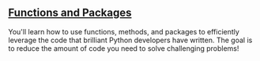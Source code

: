 ## [Functions and Packages](https://campus.datacamp.com/courses/intro-to-python-for-data-science/chapter-3-functions-and-packages)

 You'll learn how to use functions, methods, and packages to efficiently leverage the code that brilliant Python developers have written. The goal is to reduce the amount of code you need to solve challenging problems!

 <br>

 